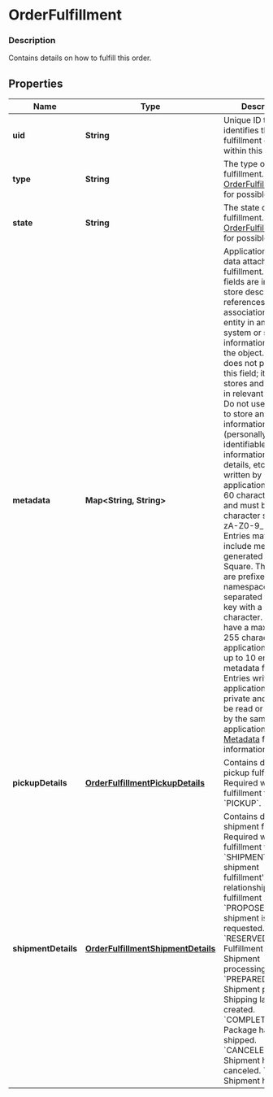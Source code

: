 
# OrderFulfillment

### Description

Contains details on how to fulfill this order.

## Properties
Name | Type | Description | Notes
------------ | ------------- | ------------- | -------------
**uid** | **String** | Unique ID that identifies the fulfillment only within this order. |  [optional] [beta]
**type** | **String** | The type of the fulfillment. See [OrderFulfillmentType](#type-orderfulfillmenttype) for possible values |  [optional]
**state** | **String** | The state of the fulfillment. See [OrderFulfillmentState](#type-orderfulfillmentstate) for possible values |  [optional]
**metadata** | **Map&lt;String, String&gt;** | Application-defined data attached to this fulfillment. Metadata fields are intended to store descriptive references or associations with an entity in another system or store brief information about the object. Square does not process this field; it only stores and returns it in relevant API calls. Do not use metadata to store any sensitive information (personally identifiable information, card details, etc.).  Keys written by applications must be 60 characters or less and must be in the character set &#x60;[a-zA-Z0-9_-]&#x60;. Entries may also include metadata generated by Square. These keys are prefixed with a namespace, separated from the key with a &#39;:&#39; character.  Values have a max length of 255 characters.  An application may have up to 10 entries per metadata field.  Entries written by applications are private and can only be read or modified by the same application.  See [Metadata](https://developer.squareup.com/docs/build-basics/metadata) for more information. |  [optional] [beta]
**pickupDetails** | [**OrderFulfillmentPickupDetails**](OrderFulfillmentPickupDetails.md) | Contains details for a pickup fulfillment. Required when fulfillment type is &#x60;PICKUP&#x60;. |  [optional]
**shipmentDetails** | [**OrderFulfillmentShipmentDetails**](OrderFulfillmentShipmentDetails.md) | Contains details for a shipment fulfillment. Required when fulfillment type is &#x60;SHIPMENT&#x60;.  A shipment fulfillment&#39;s relationship to fulfillment &#x60;state&#x60;: &#x60;PROPOSED&#x60;: A shipment is requested. &#x60;RESERVED&#x60;: Fulfillment accepted. Shipment processing. &#x60;PREPARED&#x60;: Shipment packaged. Shipping label created. &#x60;COMPLETED&#x60;: Package has been shipped. &#x60;CANCELED&#x60;: Shipment has been canceled. &#x60;FAILED&#x60;: Shipment has failed. |  [optional]



